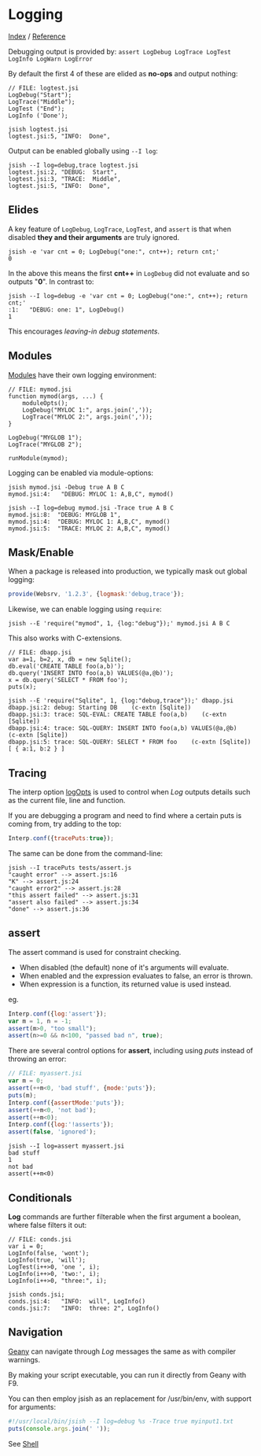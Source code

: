 Logging
====
[Index](Index.md "Jsi Documentation Index") /  [Reference](Reference.md "Generated Command Reference")

Debugging output is provided by: `assert LogDebug LogTrace LogTest LogInfo LogWarn LogError`


By default the first 4 of these are elided as **no-ops** and output nothing:

``` js{.line-numbers}
// FILE: logtest.jsi
LogDebug("Start");
LogTrace("Middle");
LogTest ("End");
LogInfo ('Done');
```

```
jsish logtest.jsi
logtest.jsi:5, "INFO:  Done",
```

Output can be enabled globally using `--I log`:

```
jsish --I log=debug,trace logtest.jsi
logtest.jsi:2, "DEBUG:  Start",
logtest.jsi:3, "TRACE:  Middle",
logtest.jsi:5, "INFO:  Done",
```

## Elides
A key feature of `LogDebug`, `LogTrace`, `LogTest`, and `assert`
is that when disabled **they and their arguments** are truly ignored.

```
jsish -e 'var cnt = 0; LogDebug("one:", cnt++); return cnt;'
0
```

In the above this means the first **cnt++** in `LogDebug` did not evaluate and so outputs "**0**".
In contrast to:
```
jsish --I log=debug -e 'var cnt = 0; LogDebug("one:", cnt++); return cnt;'
:1:   "DEBUG: one: 1", LogDebug()
1
```

This encourages *leaving-in debug statements*.



## Modules
[Modules](Start.md#modules) have their own logging environment:

``` js{.line-numbers}
// FILE: mymod.jsi
function mymod(args, ...) {
    moduleOpts();
    LogDebug("MYLOC 1:", args.join(','));
    LogTrace("MYLOC 2:", args.join(','));
}

LogDebug("MYGLOB 1");
LogTrace("MYGLOB 2");

runModule(mymod);
```

Logging can be enabled via module-options:

```
jsish mymod.jsi -Debug true A B C
mymod.jsi:4:   "DEBUG: MYLOC 1: A,B,C", mymod()

jsish --I log=debug mymod.jsi -Trace true A B C
mymod.jsi:8:  "DEBUG: MYGLOB 1", 
mymod.jsi:4:  "DEBUG: MYLOC 1: A,B,C", mymod()
mymod.jsi:5:  "TRACE: MYLOC 2: A,B,C", mymod()
```

## Mask/Enable

When a package is released into production, we typically
mask out global logging: 

``` js
provide(Websrv, '1.2.3', {logmask:'debug,trace'});
```

Likewise, we can enable logging using `require`:

```
jsish --E 'require("mymod", 1, {log:"debug"});' mymod.jsi A B C
```

This also works with C-extensions.

``` js{.line-numbers}
// FILE: dbapp.jsi
var a=1, b=2, x, db = new Sqlite();
db.eval('CREATE TABLE foo(a,b)');
db.query('INSERT INTO foo(a,b) VALUES(@a,@b)');
x = db.query('SELECT * FROM foo');
puts(x);
```

```
jsish --E 'require("Sqlite", 1, {log:"debug,trace"});' dbapp.jsi 
dbapp.jsi:2: debug: Starting DB    (c-extn [Sqlite])
dbapp.jsi:3: trace: SQL-EVAL: CREATE TABLE foo(a,b)    (c-extn [Sqlite])
dbapp.jsi:4: trace: SQL-QUERY: INSERT INTO foo(a,b) VALUES(@a,@b)    (c-extn [Sqlite])
dbapp.jsi:5: trace: SQL-QUERY: SELECT * FROM foo    (c-extn [Sqlite])
[ { a:1, b:2 } ]
```


## Tracing
The interp option [logOpts](Reference.md#interp-logopts) is used to control when *Log*
outputs details such as the current file, line and function.

If you are debugging a program and need to find where a certain puts is coming from, try adding to the top:

``` js
Interp.conf({tracePuts:true});
```


The same can be done from the command-line:

```
jsish --I tracePuts tests/assert.js
"caught error" --> assert.js:16
"K" --> assert.js:24
"caught error2" --> assert.js:28
"this assert failed" --> assert.js:31
"assert also failed" --> assert.js:34
"done" --> assert.js:36
```

## assert
The assert command is used for constraint checking.

- When disabled (the default) none of it's arguments will evaluate.
- When enabled and the expression evaluates to false, an error is thrown.
- When expression is a function, its returned value is used instead.

eg.

``` js
Interp.conf({log:'assert'});
var m = 1, n = -1;
assert(m>0, "too small");
assert(n>=0 && n<100, "passed bad n", true);
```

There are several control options for **assert**,
including using *puts* instead of throwing an error:
    
``` js
// FILE: myassert.jsi
var m = 0;
assert(++m<0, 'bad stuff', {mode:'puts'});
puts(m);
Interp.conf({assertMode:'puts'});
assert(++m<0, 'not bad');
assert(++m<0);
Interp.conf({log:'!asserts'});
assert(false, 'ignored');
```

```
jsish --I log=assert myassert.jsi
bad stuff
1
not bad
assert(++m<0)
```

## Conditionals

**Log** commands are further filterable when the first argument a boolean,
where false filters it out:

``` js{.line-numbers}
// FILE: conds.jsi
var i = 0;
LogInfo(false, 'wont');
LogInfo(true, 'will');
LogTest(i++>0, 'one ', i);
LogInfo(i++>0, 'two:', i);
LogInfo(i++>0, "three:", i);
```

```
jsish conds.jsi;
conds.jsi:4:   "INFO:  will", LogInfo()
conds.jsi:7:   "INFO:  three: 2", LogInfo()
```
## Navigation
[Geany](Builds.md#geany) can navigate
through *Log* messages the same as with compiler warnings.

By making your script executable, you can run it directly from Geany with F9.

You can then employ jsish as an replacement for /usr/bin/env,
with support for arguments:

``` js
#!/usr/local/bin/jsish --I log=debug %s -Trace true myinput1.txt
puts(console.args.join(' '));
```

See [Shell](Builds.md#shell)

